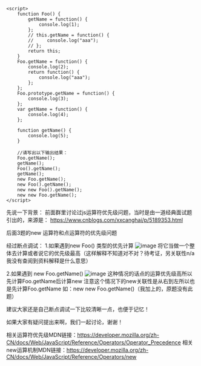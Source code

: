 <!DOCTYPE html>
<html lang="en">

<head>
    <meta charset="utf-8">
    <title>
        ahtml111
        chenliaa
    </title>
</head>

<body>



    <script>
        function Foo() {
            getName = function() {
                console.log(1);
            };
            // this.getName = function() {
            //     console.log("aaa");
            // };
            return this;
        }
        Foo.getName = function() {
            console.log(2);
            return function() {
                console.log("aaa");
            };
        };
        Foo.prototype.getName = function() {
            console.log(3);
        };
        var getName = function() {
            console.log(4);
        };

        function getName() {
            console.log(5);
        }

        //请写出以下输出结果：
        Foo.getName();
        getName();
        Foo().getName();
        getName();
        new Foo.getName();
        new Foo().getName();
        new new Foo().getName();
        new new Foo.getName();
    </script>

</body>

</html>



先说一下背景：
前面群里讨论过js运算符优先级问题，当时是由一道经典面试题引出的，来源是：
https://www.cnblogs.com/xxcanghai/p/5189353.html

后面3题的new 运算符和点运算符的优先级问题


经过断点调试：
1.如果遇到new Foo() 类型的优先计算
![image](/uploads/d241146341dc4874d68d8b9e17c0b647/image.png)
将它当做一个整体去计算或者说它的优先级最高（这样解释不知道对不对？待考证，另关联性n/a我没有查阅到资料解释是什么意思）

2.如果遇到 new Foo.getName() 
![image](/uploads/87f980a69484cf3f7c15b201ab95ce5c/image.png)
这种情况的话点的运算优先级高所以先计算Foo.getName后计算new
注意这个情况下的new关联性是从右到左所以也是先计算Foo.getName 如：new new Foo.getName()（我加上的，原题没有此题）


建议大家还是自己断点调试一下比较清晰一点，也便于记忆！

如果大家有疑问提出来啊，我们一起讨论，谢谢！


相关运算符优先级MDN链接：https://developer.mozilla.org/zh-CN/docs/Web/JavaScript/Reference/Operators/Operator_Precedence
相关new运算机制MDN链接：https://developer.mozilla.org/zh-CN/docs/Web/JavaScript/Reference/Operators/new
